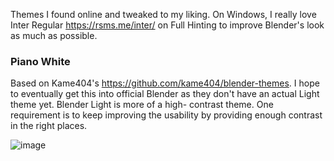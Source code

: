 Themes I found online and tweaked to my liking. On Windows, I really love Inter Regular https://rsms.me/inter/ on Full Hinting to improve Blender's look as much as possible.

### Piano White
Based on Kame404's https://github.com/kame404/blender-themes. I hope to eventually get this into official Blender as they don't have an actual Light theme yet. Blender Light is more of a high- contrast theme. One requirement is to keep improving the usability by providing enough contrast in the right places.

![image](https://github.com/clausbertels/blender-themes/assets/25482509/0fe3258f-8c7c-424a-8c7b-c29984b34a52)
